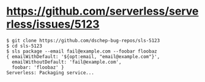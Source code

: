 # https://github.com/serverless/serverless/issues/5123

```
$ git clone https://github.com/dschep-bug-repos/sls-5123
$ cd sls-5123
$ sls package --email fail@example.com --foobar floobaz
{ emailWithDefault: '${opt:email, "email@example.com"}',
  emailWithoutDefault: 'fail@example.com',
  foobar: 'floobaz' }
Serverless: Packaging service...
```
